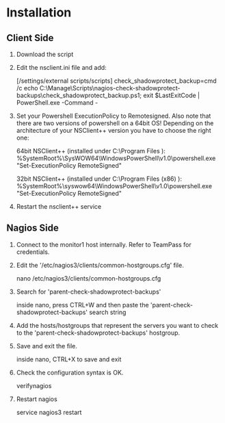 # Installation

## Client Side

1) Download the script

2) Edit the nsclient.ini file and add:

    [/settings/external scripts/scripts]
    check_shadowprotect_backup=cmd /c echo C:\Manage\Scripts\nagios-check-shadowprotect-backups\check_shadowprotect_backup.ps1; exit $LastExitCode | PowerShell.exe -Command -

3) Set your Powershell ExecutionPolicy to Remotesigned. Also note that there are two versions of powershell on a 64bit OS! Depending on the architecture of your NSClient++ version you have to choose the right one:

    64bit NSClient++ (installed under C:\Program Files ):
    %SystemRoot%\SysWOW64\WindowsPowerShell\v1.0\powershell.exe "Set-ExecutionPolicy RemoteSigned"

    32bit NSClient++ (installed under C:\Program Files (x86) ):
    %SystemRoot%\syswow64\WindowsPowerShell\v1.0\powershell.exe "Set-ExecutionPolicy RemoteSigned"

4) Restart the nsclient++ service

## Nagios Side

1) Connect to the monitor1 host internally. Refer to TeamPass for credentials.

2) Edit the '/etc/nagios3/clients/common-hostgroups.cfg' file.

    nano /etc/nagios3/clients/common-hostgroups.cfg
    
3) Search for 'parent-check-shadowprotect-backups'

    inside nano, press CTRL+W and then paste the 'parent-check-shadowprotect-backups' search string

4) Add the hosts/hostgroups that represent the servers you want to check to the 'parent-check-shadowprotect-backups' hostgroup.

5) Save and exit the file.

    inside nano, CTRL+X to save and exit

6) Check the configuration syntax is OK.

    verifynagios

7) Restart nagios

    service nagios3 restart
